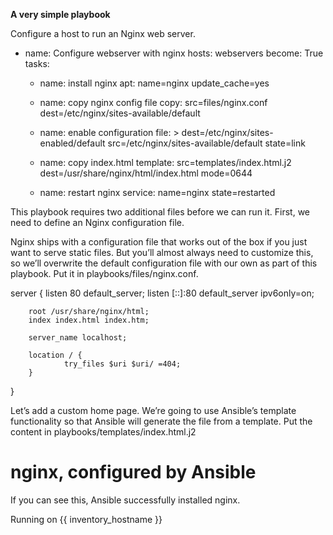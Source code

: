 <b>A very simple playbook</b>

Configure a host to run an Nginx web server.

- name: Configure webserver with nginx
  hosts: webservers
  become: True
  tasks:
    - name: install nginx
      apt: name=nginx update_cache=yes

    - name: copy nginx config file
      copy: src=files/nginx.conf dest=/etc/nginx/sites-available/default

    - name: enable configuration
      file: >
        dest=/etc/nginx/sites-enabled/default
        src=/etc/nginx/sites-available/default
        state=link

    - name: copy index.html
      template: src=templates/index.html.j2 dest=/usr/share/nginx/html/index.html
        mode=0644

    - name: restart nginx
      service: name=nginx state=restarted
      
 This playbook requires two additional files before we can run it. First, we need to define an Nginx configuration file.

Nginx ships with a configuration file that works out of the box if you just want to serve static files. But you’ll almost always need to customize this, so we’ll overwrite the default configuration file with our own as part of this playbook. Put it in playbooks/files/nginx.conf.

server {
        listen 80 default_server;
        listen [::]:80 default_server ipv6only=on;

        root /usr/share/nginx/html;
        index index.html index.htm;

        server_name localhost;

        location / {
                try_files $uri $uri/ =404;
        }
}

Let’s add a custom home page. We’re going to use Ansible’s template functionality so that Ansible will generate the file from a template. Put the content in playbooks/templates/index.html.j2

<html>
  <head>
    <title>Welcome to ansible</title>
  </head>
  <body>
  <h1>nginx, configured by Ansible</h1>
  <p>If you can see this, Ansible successfully installed nginx.</p>

  <p>Running on {{ inventory_hostname }}</p>
  </body>
</html>
